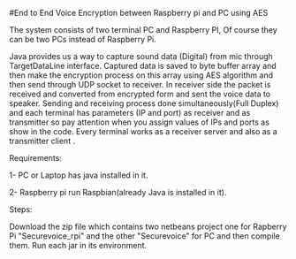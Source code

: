 #End to End Voice Encryption between Raspberry pi and PC using AES

The system consists of two terminal PC and Raspberry PI, Of course they can be two PCs instead of Raspberry Pi.

Java provides us a way to capture sound data (Digital) from mic through TargetDataLine interface. Captured data is saved to byte buffer array and then make the encryption process on this array using AES algorithm and then send through UDP socket to receiver. In receiver side the packet is received and converted from encrypted form and sent the voice data to speaker.
Sending and receiving process done simultaneously(Full Duplex) and each terminal has parameters (IP and port) as receiver and as transmitter so pay attention when you assign values of IPs and ports as show in the code.
Every terminal works as a receiver server and also as a transmitter client .

Requirements:

1- PC or Laptop has java installed in it.

2- Raspberry pi run Raspbian(already Java is installed in it). 

Steps:

Download the zip file which contains two netbeans project one for Rapberry Pi "Securevoice_rpi" and the other "Securevoice" for PC and then compile them. Run each jar in its environment.


